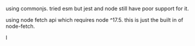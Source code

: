 using commonjs. tried esm but jest and node still have poor support for it.

using node fetch api which requires node ^17.5. this is just the built in of node-fetch.

I 